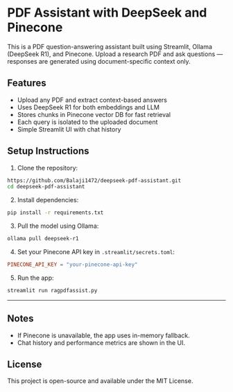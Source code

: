 # PDF Assistant with DeepSeek and Pinecone

This is a PDF question-answering assistant built using Streamlit, Ollama (DeepSeek R1), and Pinecone. Upload a research PDF and ask questions — responses are generated using document-specific context only.

## Features

* Upload any PDF and extract context-based answers
* Uses DeepSeek R1 for both embeddings and LLM
* Stores chunks in Pinecone vector DB for fast retrieval
* Each query is isolated to the uploaded document
* Simple Streamlit UI with chat history

## Setup Instructions

1. Clone the repository:

```bash
https://github.com/Balaji1472/deepseek-pdf-assistant.git
cd deepseek-pdf-assistant
```

2. Install dependencies:

```bash
pip install -r requirements.txt
```

3. Pull the model using Ollama:

```bash
ollama pull deepseek-r1
```

4. Set your Pinecone API key in `.streamlit/secrets.toml`:

```toml
PINECONE_API_KEY = "your-pinecone-api-key"
```

5. Run the app:

```bash
streamlit run ragpdfassist.py
```

---

## Notes

* If Pinecone is unavailable, the app uses in-memory fallback.
* Chat history and performance metrics are shown in the UI.

## License

This project is open-source and available under the MIT License.
